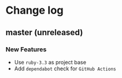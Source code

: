 # Change log

## master (unreleased)

### New Features

* Use `ruby-3.3` as project base
* Add `dependabot` check for `GitHub Actions`
